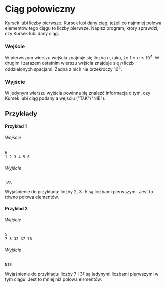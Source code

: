 # Ciąg połowiczny

Kursek lubi liczby pierwsze. Kursek lubi dany ciąg, jeżeli co najmniej połowa elementów tego ciągu to liczby pierwsze. Napisz program, który sprawdzi, czy Kursek lubi dany ciąg.

### Wejście

W pierwszym wierszu wejścia znajduje się liczba $n$, taka, że $1 \leq n \leq 10^4$. W drugim i zarazem ostatnim wierszu wejścia znajduje się $n$ liczb oddzielonych spacjami. Żadna z nich nie przekroczy $10^4$.

### Wyjście

W jedynym wierszu wyjścia powinna się znaleźć informacja o tym, czy Kursek lubi ciąg podany a wejściu ("TAK"/"NIE").

## Przykłady


#### Przykład 1


###### Wejście

```
6
1 2 3 4 5 6
```

###### Wyjście

```
TAK
```
Wyjaśnienie do przykładu: liczby 2, 3 i 5 są liczbami pierwszymi. Jest to równo połowa elementów.

#### Przykład 2


###### Wejście

```
5
7 8 32 37 76
```

###### Wyjście

```
NIE
```
Wyjaśnienie do przykładu: liczby 7 i 37 są jedynymi liczbami pierwszymi w tym ciągu. Jest to mniej niż połowa elementów.

